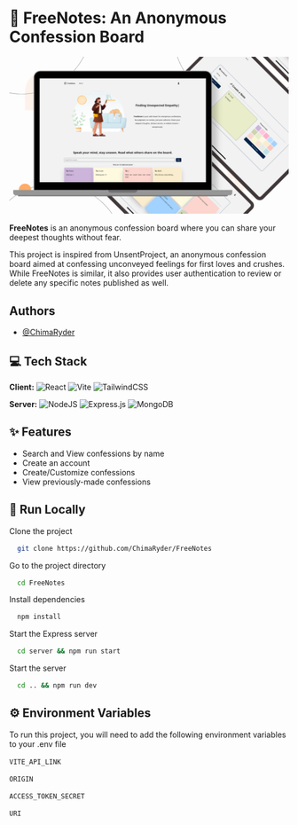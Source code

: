 
# 📝 FreeNotes: An Anonymous Confession Board

![Cover Image](/FreeNotes_Cover.png)

**FreeNotes** is an anonymous confession board where you can share your deepest thoughts without fear.

This project is inspired from UnsentProject, an anonymous confession board aimed at confessing unconveyed feelings for first loves and crushes. While FreeNotes is similar, it also provides user authentication to review or delete any specific notes published as well.
## Authors

- [@ChimaRyder](https://www.github.com/ChimaRyder)


## 💻 Tech Stack

**Client:** ![React](https://img.shields.io/badge/react-%2320232a.svg?style=for-the-badge&logo=react&logoColor=%2361DAFB) ![Vite](https://img.shields.io/badge/vite-%23646CFF.svg?style=for-the-badge&logo=vite&logoColor=white) ![TailwindCSS](https://img.shields.io/badge/Tailwind_CSS-06B6D4?style=for-the-badge&logo=tailwind-css&logoColor=white)

**Server:** ![NodeJS](https://img.shields.io/badge/node.js-6DA55F?style=for-the-badge&logo=node.js&logoColor=white) ![Express.js](https://img.shields.io/badge/express.js-%23404d59.svg?style=for-the-badge&logo=express&logoColor=%2361DAFB) ![MongoDB](https://img.shields.io/badge/MongoDB-%234ea94b.svg?style=for-the-badge&logo=mongodb&logoColor=white)


## ✨ Features

- Search and View confessions by name
- Create an account
- Create/Customize confessions
- View previously-made confessions


## 🔨 Run Locally

Clone the project

```bash
  git clone https://github.com/ChimaRyder/FreeNotes
```

Go to the project directory

```bash
  cd FreeNotes
```

Install dependencies

```bash
  npm install
```

Start the Express server

```bash
  cd server && npm run start
```

Start the server

```bash
  cd .. && npm run dev
```


## ⚙ Environment Variables

To run this project, you will need to add the following environment variables to your .env file

`VITE_API_LINK`

`ORIGIN`

`ACCESS_TOKEN_SECRET`

`URI`
